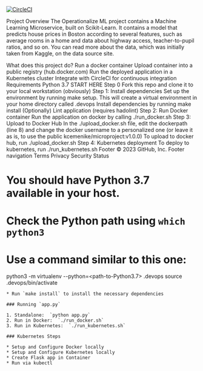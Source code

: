 
[![CircleCI](https://dl.circleci.com/status-badge/img/gh/andrea2025/devops_microservice-kubernetes/tree/master.svg?style=svg)](https://dl.circleci.com/status-badge/redirect/gh/andrea2025/devops_microservice-kubernetes/tree/master)


Project Overview
The Operationalize ML project contains a Machine Learning Microservice, built on Scikit-Learn. It contains a model that predicts house prices in Boston according to several features, such as average rooms in a home and data about highway access, teacher-to-pupil ratios, and so on. You can read more about the data, which was initially taken from Kaggle, on the data source site.

What does this project do?
Run a docker container
Upload container into a public registry (hub.docker.com)
Run the deployed application in a Kubernetes cluster
Integrate with CircleCI for continuous integration
Requirements
Python 3.7
START HERE
Step 0
Fork this repo and clone it to your local workstation (obviously)
Step 1: Install dependencies
Set up the environment by running make setup. This will create a virtual environment in your home directory called .devops
Install dependencies by running make install
(Optionally) Lint application (requires hadolint)
Step 2: Run Docker container
Run the application on docker by calling ./run_docker.sh
Step 3: Upload to Docker Hub
In the ./upload_docker.sh file, edit the dockerpath (line 8) and change the docker username to a personalized one (or leave it as is, to use the public kcemenike/microproject:v1.0.0)
To upload to docker hub, run ./upload_docker.sh
Step 4: Kubernetes deployment
To deploy to kubernetes, run ./run_kubernetes.sh
Footer
© 2023 GitHub, Inc.
Footer navigation
Terms
Privacy
Security
Status

# You should have Python 3.7 available in your host. 
# Check the Python path using `which python3`
# Use a command similar to this one:
python3 -m virtualenv --python=<path-to-Python3.7> .devops
source .devops/bin/activate
```
* Run `make install` to install the necessary dependencies

### Running `app.py`

1. Standalone:  `python app.py`
2. Run in Docker:  `./run_docker.sh`
3. Run in Kubernetes:  `./run_kubernetes.sh`

### Kubernetes Steps

* Setup and Configure Docker locally
* Setup and Configure Kubernetes locally
* Create Flask app in Container
* Run via kubectl
